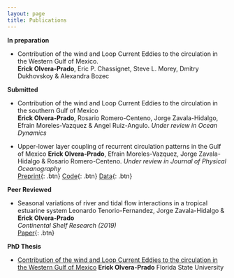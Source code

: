 ```yaml
---
layout: page
title: Publications
---
```


**In preparation**

- Contribution of the wind and Loop Current Eddies to the circulation in the Western Gulf of Mexico.  
  **Erick Olvera-Prado**, Eric P. Chassignet, Steve L. Morey, Dmitry Dukhovskoy & Alexandra Bozec

**Submitted**

- Contribution of the wind and Loop Current Eddies to the circulation in the southern Gulf of Mexico  
  **Erick Olvera-Prado**, Rosario Romero-Centeno, Jorge Zavala-Hidalgo, Efrain Moreles-Vazquez & Angel Ruiz-Angulo.
  *Under review in Ocean Dynamics*
  
- Upper-lower layer coupling of recurrent circulation patterns in the Gulf of Mexico
  **Erick Olvera-Prado**, Efrain Moreles-Vazquez, Jorge Zavala-Hidalgo & Rosario Romero-Centeno.
  *Under review in Journal of Physical Oceanography*  
  [Preprint](https://www.essoar.org/doi/10.1002/essoar.10509625.1){: .btn}
  [Code](https://github.com/erickolvera/Olvera_et_al_21){: .btn}
  [Data](https://zenodo.org/record/5605092#.YdXd-9tMF8s){: .btn}

**Peer Reviewed**

- Seasonal variations of river and tidal flow interactions in a tropical estuarine system
  Leonardo Tenorio-Fernandez, Jorge Zavala-Hidalgo & **Erick Olvera-Prado**   
  *Continental Shelf Research (2019)*  
  [Paper](https://www.sciencedirect.com/science/article/abs/pii/S0278434319303486?via%3Dihub){: .btn}
 
**PhD Thesis**
- [Contribution of the wind and Loop Current Eddies to the circulation in the Western Gulf of Mexico](https://erickolvera.github.io/static/files/Erick_Olvera_Dissertation.pdf)
  **Erick Olvera-Prado**
  Florida State University 
  

